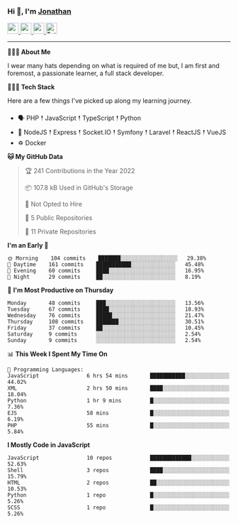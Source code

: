 ### Hi 👋, I'm [Jonathan](https://jonathan-d.ch) 

<p>
  <a href="https://www.twitter.com/redkill2108">
    <img src="https://img.shields.io/badge/twitter-%231DA1F2.svg?&style=for-the-badge&logo=twitter&logoColor=white" height=25>
  </a>
  <a href="https://www.linkedin.com/in/jdebetaz">
    <img src="https://img.shields.io/badge/linkedin-%230077B5.svg?&style=for-the-badge&logo=linkedin&logoColor=white" height=25>
  </a>
  <a href="https://www.instagram.com/jdebetaz/">
    <img src="https://img.shields.io/badge/instagram-%23E4405F.svg?&style=for-the-badge&logo=instagram&logoColor=white" height=25>
  </a>
  <a href="https://wakatime.com/@5c95ead1-71ee-4ecc-9a32-6c2b293dd432">
    <img src="https://wakatime.com/badge/user/5c95ead1-71ee-4ecc-9a32-6c2b293dd432.svg?style=for-the-badge" height=25 alt="Total time coded since Aug 23 2019" />
  </a>
</p>

-------

**🙋🏻‍♂️ About Me** 

<p>I wear many hats depending on what is required of me but, I am first and foremost, a passionate learner, a full stack developer.</p>

**👨🏻‍💻 Tech Stack** 

<p>Here are a few things I've picked up along my learning journey.</p>

- 🗣 PHP 𒑰 JavaScript 𒑰 TypeScript 𒑰 Python
- 🎒 NodeJS 𒑰 Express 𒑰 Socket.IO 𒑰 Symfony 𒑰 Laravel 𒑰 ReactJS 𒑰 VueJS
- ♽ Docker

<!--START_SECTION:waka-->
**🐱 My GitHub Data** 

> 🏆 241 Contributions in the Year 2022
 > 
> 📦 107.8 kB Used in GitHub's Storage 
 > 
> 🚫 Not Opted to Hire
 > 
> 📜 5 Public Repositories 
 > 
> 🔑 11 Private Repositories  
 > 
**I'm an Early 🐤** 

```text
🌞 Morning    104 commits    ███████░░░░░░░░░░░░░░░░░░   29.38% 
🌆 Daytime    161 commits    ███████████░░░░░░░░░░░░░░   45.48% 
🌃 Evening    60 commits     ████░░░░░░░░░░░░░░░░░░░░░   16.95% 
🌙 Night      29 commits     ██░░░░░░░░░░░░░░░░░░░░░░░   8.19%

```
📅 **I'm Most Productive on Thursday** 

```text
Monday       48 commits     ███░░░░░░░░░░░░░░░░░░░░░░   13.56% 
Tuesday      67 commits     ████░░░░░░░░░░░░░░░░░░░░░   18.93% 
Wednesday    76 commits     █████░░░░░░░░░░░░░░░░░░░░   21.47% 
Thursday     108 commits    ███████░░░░░░░░░░░░░░░░░░   30.51% 
Friday       37 commits     ██░░░░░░░░░░░░░░░░░░░░░░░   10.45% 
Saturday     9 commits      ░░░░░░░░░░░░░░░░░░░░░░░░░   2.54% 
Sunday       9 commits      ░░░░░░░░░░░░░░░░░░░░░░░░░   2.54%

```


📊 **This Week I Spent My Time On** 

```text
💬 Programming Languages: 
JavaScript               6 hrs 54 mins       ███████████░░░░░░░░░░░░░░   44.02% 
XML                      2 hrs 50 mins       ████░░░░░░░░░░░░░░░░░░░░░   18.04% 
Python                   1 hr 9 mins         █░░░░░░░░░░░░░░░░░░░░░░░░   7.36% 
EJS                      58 mins             █░░░░░░░░░░░░░░░░░░░░░░░░   6.19% 
PHP                      55 mins             █░░░░░░░░░░░░░░░░░░░░░░░░   5.84%

```

**I Mostly Code in JavaScript** 

```text
JavaScript               10 repos            █████████████░░░░░░░░░░░░   52.63% 
Shell                    3 repos             ████░░░░░░░░░░░░░░░░░░░░░   15.79% 
HTML                     2 repos             ██░░░░░░░░░░░░░░░░░░░░░░░   10.53% 
Python                   1 repo              █░░░░░░░░░░░░░░░░░░░░░░░░   5.26% 
SCSS                     1 repo              █░░░░░░░░░░░░░░░░░░░░░░░░   5.26%

```



<!--END_SECTION:waka-->
